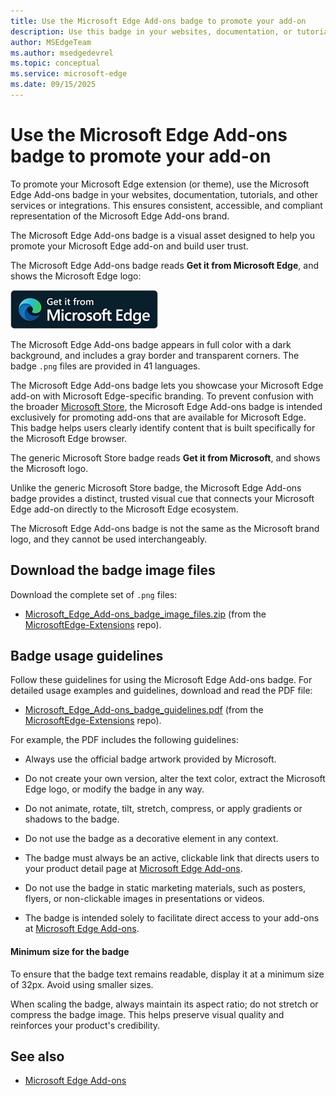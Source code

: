 ```yaml
---
title: Use the Microsoft Edge Add-ons badge to promote your add-on
description: Use this badge in your websites, documentation, or tutorials, to promote your extension (or theme) that's at the Microsoft Edge Add-ons site.  # key words before col 158
author: MSEdgeTeam
ms.author: msedgedevrel
ms.topic: conceptual
ms.service: microsoft-edge
ms.date: 09/15/2025
---
```

# Use the Microsoft Edge Add-ons badge to promote your add-on

To promote your Microsoft Edge extension (or theme), use the Microsoft Edge Add-ons badge in your websites, documentation, tutorials, and other services or integrations.  This ensures consistent, accessible, and compliant representation of the Microsoft Edge Add-ons brand.

The Microsoft Edge Add-ons badge is a visual asset designed to help you promote your Microsoft Edge add-on and build user trust.

The Microsoft Edge Add-ons badge reads **Get it from Microsoft Edge**, and shows the Microsoft Edge logo:

![The "Microsoft Edge Add-ons" badge](./add-ons-badge-images/microsoft-edge-add-ons-badge.png)

The Microsoft Edge Add-ons badge appears in full color with a dark background, and includes a gray border and transparent corners.  The badge `.png` files are provided in 41 languages.

The Microsoft Edge Add-ons badge lets you showcase your Microsoft Edge add-on with Microsoft Edge-specific branding.  To prevent confusion with the broader [Microsoft Store](https://apps.microsoft.com), the Microsoft Edge Add-ons badge is intended exclusively for promoting add-ons that are available for Microsoft Edge.  This badge helps users clearly identify content that is built specifically for the Microsoft Edge browser.

The generic Microsoft Store badge reads **Get it from Microsoft**, and shows the Microsoft logo.

Unlike the generic Microsoft Store badge, the Microsoft Edge Add-ons badge provides a distinct, trusted visual cue that connects your Microsoft Edge add-on directly to the Microsoft Edge ecosystem.

The Microsoft Edge Add-ons badge is not the same as the Microsoft brand logo, and they cannot be used interchangeably.


<!-- ====================================================================== -->
## Download the badge image files

Download the complete set of `.png` files: 

* [Microsoft_Edge_Add-ons_badge_image_files.zip](https://raw.githubusercontent.com/microsoft/MicrosoftEdge-Extensions/refs/heads/main/assets/Microsoft_Edge_Add-ons_badge_image_files.zip) (from the [MicrosoftEdge-Extensions](https://github.com/microsoft/MicrosoftEdge-Extensions) repo).


<!-- ====================================================================== -->
## Badge usage guidelines

Follow these guidelines for using the Microsoft Edge Add-ons badge.  For detailed usage examples and guidelines, download and read the PDF file:

* [Microsoft_Edge_Add-ons_badge_guidelines.pdf](https://raw.githubusercontent.com/microsoft/MicrosoftEdge-Extensions/refs/heads/main/assets/Microsoft_Edge_Add-ons_badge_guidelines.pdf) (from the [MicrosoftEdge-Extensions](https://github.com/microsoft/MicrosoftEdge-Extensions) repo).

For example, the PDF includes the following guidelines:

* Always use the official badge artwork provided by Microsoft.

* Do not create your own version, alter the text color, extract the Microsoft Edge logo, or modify the badge in any way.

* Do not animate, rotate, tilt, stretch, compress, or apply gradients or shadows to the badge.

* Do not use the badge as a decorative element in any context.

* The badge must always be an active, clickable link that directs users to your product detail page at [Microsoft Edge Add-ons](https://microsoftedge.microsoft.com).

* Do not use the badge in static marketing materials, such as posters, flyers, or non-clickable images in presentations or videos.

* The badge is intended solely to facilitate direct access to your add-ons at [Microsoft Edge Add-ons](https://microsoftedge.microsoft.com).


<!-- ------------------------------ -->
#### Minimum size for the badge

To ensure that the badge text remains readable, display it at a minimum size of 32px.  Avoid using smaller sizes.

When scaling the badge, always maintain its aspect ratio; do not stretch or compress the badge image.  This helps preserve visual quality and reinforces your product's credibility.


<!-- ====================================================================== -->
## See also

* [Microsoft Edge Add-ons](https://microsoftedge.microsoft.com)
